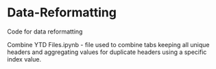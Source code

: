 # Data-Reformatting
Code for data reformatting

Combine YTD Files.ipynb - file used to combine tabs keeping all unique headers and aggregating values for
duplicate headers using a specific index value.
